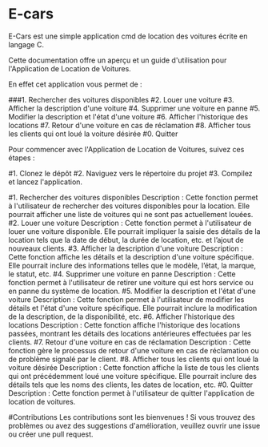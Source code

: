 # E-cars
E-Cars est une simple application cmd de location des voitures écrite en langage C.

Cette documentation offre un aperçu et un guide d'utilisation pour l'Application de Location de Voitures.

En effet cet application vous permet de :

###1. Rechercher des voitures disponibles
#2. Louer une voiture
#3. Afficher la description d'une voiture
#4. Supprimer une voiture en panne
#5. Modifier la description et l'état d'une voiture
#6. Afficher l'historique des locations
#7. Retour d'une voiture en cas de réclamation
#8. Afficher tous les clients qui ont loué la voiture désirée
#0. Quitter
 
Pour commencer avec l'Application de Location de Voitures, suivez ces étapes :

#1. Clonez le dépôt 
#2. Naviguez vers le répertoire du projet 
#3. Compilez et lancez l'application.

#1. Rechercher des voitures disponibles
Description : Cette fonction permet à l'utilisateur de rechercher des voitures disponibles pour la location. Elle pourrait afficher une liste de voitures qui ne sont pas actuellement louées.
#2. Louer une voiture
Description : Cette fonction permet à l'utilisateur de louer une voiture disponible. Elle pourrait impliquer la saisie des détails de la location tels que la date de début, la durée de location, etc. et l’ajout de nouveaux clients.
#3. Afficher la description d'une voiture
Description : Cette fonction affiche les détails et la description d'une voiture spécifique. Elle pourrait inclure des informations telles que le modèle, l’état, la marque, le statut, etc.
#4. Supprimer une voiture en panne
Description : Cette fonction permet à l'utilisateur de retirer une voiture qui est hors service ou en panne du système de location.
#5. Modifier la description et l'état d'une voiture
Description : Cette fonction permet à l'utilisateur de modifier les détails et l'état d'une voiture spécifique. Elle pourrait inclure la modification de la description, de la disponibilité, etc.
#6. Afficher l'historique des locations
Description : Cette fonction affiche l'historique des locations passées, montrant les détails des locations antérieures effectuées par les clients.
#7. Retour d'une voiture en cas de réclamation
Description : Cette fonction gère le processus de retour d'une voiture en cas de réclamation ou de problème signalé par le client.
#8. Afficher tous les clients qui ont loué la voiture désirée
Description : Cette fonction affiche la liste de tous les clients qui ont précédemment loué une voiture spécifique. Elle pourrait inclure des détails tels que les noms des clients, les dates de location, etc.
#0. Quitter
Description : Cette fonction permet à l'utilisateur de quitter l'application de location de voitures. 

#Contributions
Les contributions sont les bienvenues ! Si vous trouvez des problèmes ou avez des suggestions d'amélioration, veuillez ouvrir une issue ou créer une pull request.

